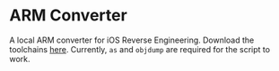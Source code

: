 # ARM Converter
A local ARM converter for iOS Reverse Engineering. Download the toolchains [here](https://developer.arm.com/downloads/-/arm-gnu-toolchain-downloads). Currently, `as` and `objdump` are required for the script to work.

